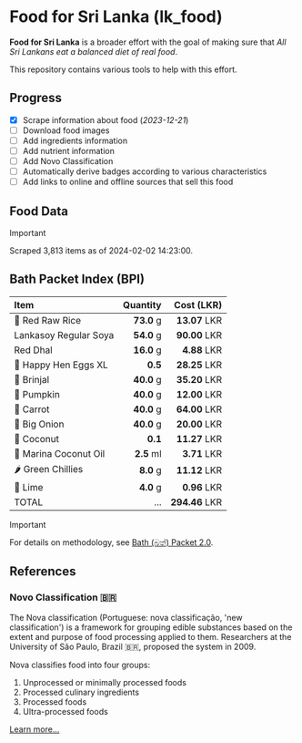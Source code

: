 # Food for Sri Lanka (lk_food)

**Food for Sri Lanka** is a broader effort with the goal of making sure that *All Sri Lankans eat a balanced diet of real food*.

This repository contains various tools to help with this effort.

## Progress

* [X] Scrape information about food (*2023-12-21*)
* [ ] Download food images
* [ ] Add ingredients information
* [ ] Add nutrient information
* [ ] Add Novo Classification
* [ ] Automatically derive badges according to various characteristics
* [ ] Add links to online and offline sources that sell this food

## Food Data

> [!IMPORTANT]
> Scraped 3,813 items as of 2024-02-02 14:23:00.

## Bath Packet Index (BPI)

Item | Quantity | Cost (LKR)
:--- | ---: | ---:
🍚 Red Raw Rice | **73.0** g | **13.07** LKR
Lankasoy Regular Soya | **54.0** g | **90.00** LKR
Red Dhal | **16.0** g | **4.88** LKR
🥚 Happy Hen Eggs XL | **0.5**  | **28.25** LKR
🍆 Brinjal | **40.0** g | **35.20** LKR
🎃 Pumpkin | **40.0** g | **12.00** LKR
🥕 Carrot | **40.0** g | **64.00** LKR
🧅 Big Onion | **40.0** g | **20.00** LKR
🥥 Coconut | **0.1**  | **11.27** LKR
🥥 Marina Coconut Oil | **2.5** ml | **3.71** LKR
🌶️ Green Chillies | **8.0** g | **11.12** LKR
🍋 Lime | **4.0** g | **0.96** LKR
TOTAL | ... | **294.46** LKR

> [!IMPORTANT]
> For details on methodology, see [Bath (බත්) Packet 2.0](https://medium.com/on-economics/bath-%E0%B6%B6%E0%B6%AD%E0%B7%8A-packet-2-0-f3e999c54bf5).

## References

### Novo Classification 🇧🇷

The Nova classification (Portuguese: nova classificação, 'new classification') is a framework for grouping edible substances based on the extent and purpose of food processing applied to them. Researchers at the University of São Paulo, Brazil 🇧🇷, proposed the system in 2009.

Nova classifies food into four groups:

1. Unprocessed or minimally processed foods
2. Processed culinary ingredients
3. Processed foods
4. Ultra-processed foods

[Learn more...](https://en.wikipedia.org/wiki/Nova_classification)
